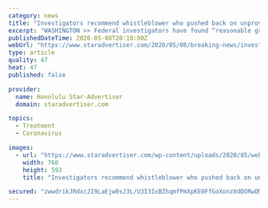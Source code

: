 ```yaml
---
category: news
title: "Investigators recommend whistleblower who pushed back on unproven coronavirus treatment touted by Trump be reinstated"
excerpt: "WASHINGTON >> Federal investigators have found “reasonable grounds” that a government whistleblower was punished for opposing widespread use of an unproven drug that President Donald Trump touted as a remedy for COVID-19,"
publishedDateTime: 2020-05-08T20:10:00Z
webUrl: "https://www.staradvertiser.com/2020/05/08/breaking-news/investigators-recommend-whistleblower-who-pushed-back-on-unproven-coronavirus-treatment-touted-by-trump-be-reinstated/"
type: article
quality: 47
heat: 47
published: false

provider:
  name: Honolulu Star-Advertiser
  domain: staradvertiser.com

topics:
  - Treatment
  - Coronavirus

images:
  - url: "https://www.staradvertiser.com/wp-content/uploads/2020/05/web1_9959348-9077181e7df345d399372e75c00da9e7.jpg"
    width: 760
    height: 593
    title: "Investigators recommend whistleblower who pushed back on unproven coronavirus treatment touted by Trump be reinstated"

secured: "zwwdrikJRdxcJI9LaEjw0sJ3L/U3I3IxBZhqmfPmXpKE0FfGoXonzXdDORwOMnFnZwZn62kYG+iHznb3rZVD8F97WsM3lI4Ilv95fD/YpObc+3VMLIg+BsbjP5xdOWSSm0Xr0dJhj/70gV3o+B6acIHpe6s1qAUsbkeGRGgQsk/DuAgZzJt6HTzoKBA25c+w6D9lxApqyGyQyDNcm5wrbCUzVXvTnQFgrtubbIuAA9BvtDSml+m3uc5bSxKdF25V1G405em6+J4JSMZUY+hmETZ4DLZvAQI3/pfuLaS7r2n8cEfsudEbk4jwSbpCCGTESPxl1pOzfF2+SQPxkOz5ZHtCAw/aEVHaTZH4jS50bPx3L5ItEYmKjzWVWeTCXwTcV2MBNZjJ7YGRI0qyKiVZBzfM2WKLMIDfdlW9xfvum4BpwrOHXyy7dJ1NYf60KRnEuWbBxYgsVX3ivAz+tDxhGn8EEm86hvoohTPbpF6zMpg=;oMLLEGgilCIB3Qi5Hl+eFg=="
---
```


